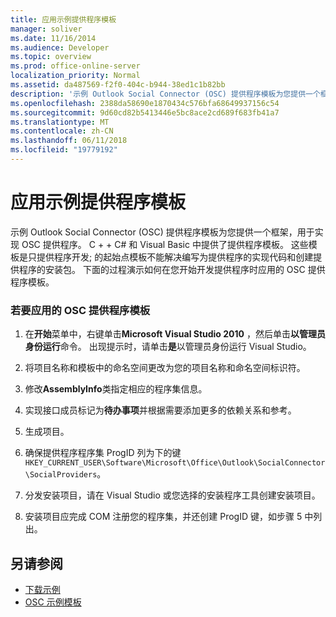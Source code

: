 ```yaml
---
title: 应用示例提供程序模板
manager: soliver
ms.date: 11/16/2014
ms.audience: Developer
ms.topic: overview
ms.prod: office-online-server
localization_priority: Normal
ms.assetid: da487569-f2f0-404c-b944-38ed1c1b82bb
description: '示例 Outlook Social Connector (OSC) 提供程序模板为您提供一个框架，用于实现 OSC 提供程序。 '
ms.openlocfilehash: 2388da58690e1870434c576bfa68649937156c54
ms.sourcegitcommit: 9d60cd82b5413446e5bc8ace2cd689f683fb41a7
ms.translationtype: MT
ms.contentlocale: zh-CN
ms.lasthandoff: 06/11/2018
ms.locfileid: "19779192"
---
```

# <a name="applying-a-sample-provider-template"></a>应用示例提供程序模板

示例 Outlook Social Connector (OSC) 提供程序模板为您提供一个框架，用于实现 OSC 提供程序。 C + + C# 和 Visual Basic 中提供了提供程序模板。 这些模板是只提供程序开发; 的起始点模板不能解决编写为提供程序的实现代码和创建提供程序的安装包。 下面的过程演示如何在您开始开发提供程序时应用的 OSC 提供程序模板。
  
### <a name="to-apply-an-osc-provider-template"></a>若要应用的 OSC 提供程序模板

1. 在**开始**菜单中，右键单击**Microsoft Visual Studio 2010** ，然后单击**以管理员身份运行**命令。 出现提示时，请单击**是**以管理员身份运行 Visual Studio。 
    
2. 将项目名称和模板中的命名空间更改为您的项目名称和命名空间标识符。
    
3. 修改**AssemblyInfo**类指定相应的程序集信息。 
    
4. 实现接口成员标记为**待办事项**并根据需要添加更多的依赖关系和参考。 
    
5. 生成项目。
    
6. 确保提供程序程序集 ProgID 列为下的键`HKEY_CURRENT_USER\Software\Microsoft\Office\Outlook\SocialConnector\SocialProviders`。
    
7. 分发安装项目，请在 Visual Studio 或您选择的安装程序工具创建安装项目。
    
8. 安装项目应完成 COM 注册您的程序集，并还创建 ProgID 键，如步骤 5 中列出。
    
## <a name="see-also"></a>另请参阅

- [下载示例](downloading-the-samples.md)
- [OSC 示例模板](osc-sample-templates.md)

